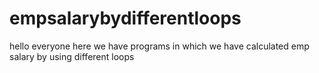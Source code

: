 # empsalarybydifferentloops
hello everyone here we have programs in which we have calculated emp salary by using different loops
